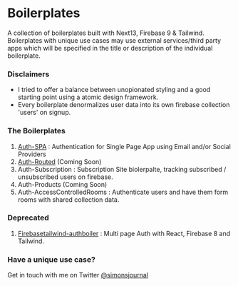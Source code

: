 # Boilerplates

A collection of boilerplates built with Next13, Firebase 9 & Tailwind. Boilerplates with unique use cases may use external services/third party apps which will be specified in the title or description of the individual boilerplate.

### Disclaimers

- I tried to offer a balance between unopionated styling and a good starting point using a atomic design framework.
- Every boilerplate denormalizes user data into its own firebase collection 'users' on signup.

### The Boilerplates

1. [Auth-SPA](https://github.com/simoncarriere/Auth-SPA-N13F9) : Authentication for Single Page App using Email and/or Social Providers
2. [Auth-Routed](https://github.com/simoncarriere/Auth-Routed-N13F9) (Coming Soon)
3. Auth-Subscription : Subscription Site biolerpalte, tracking subscribed / unsubscribed users on firebase.
4. Auth-Products (Coming Soon)
5. Auth-AccessControlledRooms : Authenticate users and have them form rooms with shared collection data.

### Deprecated

1. [Firebasetailwind-authboiler](https://github.com/simoncarriere/firebasetailwind-authboiler) : Multi page Auth with React, Firebase 8 and Tailwind.

### Have a unique use case?

Get in touch with me on Twitter [@simonsjournal](https://twitter.com/simonsjournal)

